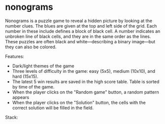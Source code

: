 # nonograms

Nonograms is a puzzle game to reveal a hidden picture by looking at the number clues. The blues are given at the top and left side of the grid. Each number in these include defines a block of black cell. A number indicates an unbroken line of black cells, and they are in the same order as the lines. These puzzles are often black and white—describing a binary image—but they can also be colored.

Features:
- Dark/light themes of the game
- Three levels of difficulty in the game: easy (5x5), medium (10x10), and hard (15x15).
- The latest 5 win results are saved in the high score table. Table is sorted by time of the game.
- When the player clicks on the "Random game" button, a random pattern appears
- When the player clicks on the "Solution" button, the cells with the correct solution will be filled in the field.

Stack:

